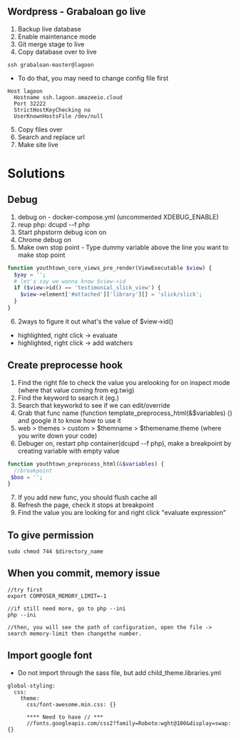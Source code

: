 ## Wordpress - Grabaloan go live
1. Backup live database
2. Enable maintenance mode
3. Git merge stage to live
4. Copy database over to live
```
ssh grabaloan-master@lagoon 
```

- To do that, you may need to change config file first
```
Host lagoon
  Hostname ssh.lagoon.amazeeio.cloud
  Port 32222
  StrictHostKeyChecking no
  UserKnownHostsFile /dev/null
```

5. Copy files over
6. Search and replace url
7. Make site live



# Solutions

## Debug
1. debug on - docker-compose.yml (uncommented XDEBUG_ENABLE)
2. reup php: dcupd --f php
3. Start phpstorm debug icon on
4. Chrome debug on
5. Make own stop point - Type dummy variable above the line you want to make stop point
```php
function youthtown_core_views_pre_render(ViewExecutable $view) {
  $yay = '';
  # let's say we wanna know $view->id 
  if ($view->id() == 'testimonial_slick_view') {
    $view->element['#attached']['library'][] = 'slick/slick';
  }
}
```
6. 2ways to figure it out what's the value of $view->id()
  - highlighted, right click -> evaluate
  - highlighted, right click -> add watchers


## Create preprocesse hook
1. Find the right file to check the value you arelooking for on inspect mode (where that value coming from eg.twig)
2. Find the keyword to search it (eg.<title>{{ head_title|safe_join(' | ') }}</title>)
3. Search that keyworkd to see if we can edit/override
4. Grab that func name (function template_preprocess_html(&$variables) {) and google it to know how to use it
5. web > themes > custom > $themname > $themename.theme (where you write down your code)
6. Debuger on, restart php container(dcupd --f php), make a breakpoint by creating variable with empty value
```php
function youthtown_preprocess_html(&$variables) {
  //breakpoint 
 $boo = ''; 
}
```
7. If you add new func, you should flush cache all
8. Refresh the page, check it stops at breakpoint
9. Find the value you are looking for and right click "evaluate expression"


## To give permission
```
sudo chmod 744 $directory_name
```


## When you commit, memory issue
```
//try first 
export COMPOSER_MEMORY_LIMIT=-1

//if still need more, go to php --ini
php --ini 

//then, you will see the path of configuration, open the file -> search memory-limit then changethe number.

```


## Import google font 
- Do not import through the sass file, but add child_theme.libraries.yml

```
global-styling:
  css:
    theme:
      css/font-awesome.min.css: {}

      **** Need to have // ***
      //fonts.googleapis.com/css2?family=Roboto:wght@100&display=swap: {}

```